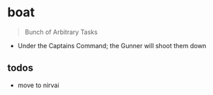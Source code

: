 # boat

> Bunch of Arbitrary Tasks

- Under the Captains Command; the Gunner will shoot them down

## todos

- move to nirvai

